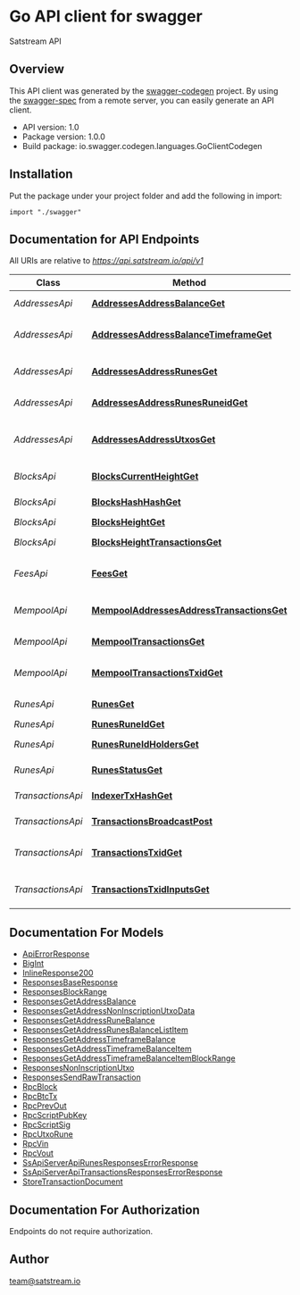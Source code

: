 # Go API client for swagger

Satstream API

## Overview
This API client was generated by the [swagger-codegen](https://github.com/swagger-api/swagger-codegen) project.  By using the [swagger-spec](https://github.com/swagger-api/swagger-spec) from a remote server, you can easily generate an API client.

- API version: 1.0
- Package version: 1.0.0
- Build package: io.swagger.codegen.languages.GoClientCodegen

## Installation
Put the package under your project folder and add the following in import:
```golang
import "./swagger"
```

## Documentation for API Endpoints

All URIs are relative to *https://api.satstream.io/api/v1*

Class | Method | HTTP request | Description
------------ | ------------- | ------------- | -------------
*AddressesApi* | [**AddressesAddressBalanceGet**](docs/AddressesApi.md#addressesaddressbalanceget) | **Get** /addresses/{address}/balance | Get address balance
*AddressesApi* | [**AddressesAddressBalanceTimeframeGet**](docs/AddressesApi.md#addressesaddressbalancetimeframeget) | **Get** /addresses/{address}/balance/timeframe | Get address timeframe balance
*AddressesApi* | [**AddressesAddressRunesGet**](docs/AddressesApi.md#addressesaddressrunesget) | **Get** /addresses/{address}/runes | Get address runes balance list
*AddressesApi* | [**AddressesAddressRunesRuneidGet**](docs/AddressesApi.md#addressesaddressrunesruneidget) | **Get** /addresses/{address}/runes/{runeid} | Get address rune balance
*AddressesApi* | [**AddressesAddressUtxosGet**](docs/AddressesApi.md#addressesaddressutxosget) | **Get** /addresses/{address}/utxos | Get address non-inscription UTXOs
*BlocksApi* | [**BlocksCurrentHeightGet**](docs/BlocksApi.md#blockscurrentheightget) | **Get** /blocks/current-height | Get current block height
*BlocksApi* | [**BlocksHashHashGet**](docs/BlocksApi.md#blockshashhashget) | **Get** /blocks/hash/{hash} | Get block by hash
*BlocksApi* | [**BlocksHeightGet**](docs/BlocksApi.md#blocksheightget) | **Get** /blocks/{height} | Get block info
*BlocksApi* | [**BlocksHeightTransactionsGet**](docs/BlocksApi.md#blocksheighttransactionsget) | **Get** /blocks/{height}/transactions | Get block transactions
*FeesApi* | [**FeesGet**](docs/FeesApi.md#feesget) | **Get** /fees | Get recommended fees
*MempoolApi* | [**MempoolAddressesAddressTransactionsGet**](docs/MempoolApi.md#mempooladdressesaddresstransactionsget) | **Get** /mempool/addresses/{address}/transactions | Get address mempool transactions
*MempoolApi* | [**MempoolTransactionsGet**](docs/MempoolApi.md#mempooltransactionsget) | **Get** /mempool/transactions | Get mempool transactions
*MempoolApi* | [**MempoolTransactionsTxidGet**](docs/MempoolApi.md#mempooltransactionstxidget) | **Get** /mempool/transactions/{txid} | Get mempool transaction info
*RunesApi* | [**RunesGet**](docs/RunesApi.md#runesget) | **Get** /runes | Get runes info list
*RunesApi* | [**RunesRuneIdGet**](docs/RunesApi.md#runesruneidget) | **Get** /runes/{runeId} | Get rune info
*RunesApi* | [**RunesRuneIdHoldersGet**](docs/RunesApi.md#runesruneidholdersget) | **Get** /runes/{runeId}/holders | Get rune holders
*RunesApi* | [**RunesStatusGet**](docs/RunesApi.md#runesstatusget) | **Get** /runes/status | Get runes status
*TransactionsApi* | [**IndexerTxHashGet**](docs/TransactionsApi.md#indexertxhashget) | **Get** /indexer/tx/{hash} | Get transaction
*TransactionsApi* | [**TransactionsBroadcastPost**](docs/TransactionsApi.md#transactionsbroadcastpost) | **Post** /transactions/broadcast | Broadcast transaction
*TransactionsApi* | [**TransactionsTxidGet**](docs/TransactionsApi.md#transactionstxidget) | **Get** /transactions/{txid} | Get transaction info
*TransactionsApi* | [**TransactionsTxidInputsGet**](docs/TransactionsApi.md#transactionstxidinputsget) | **Get** /transactions/{txid}/inputs | Get transaction inputs


## Documentation For Models

 - [ApiErrorResponse](docs/ApiErrorResponse.md)
 - [BigInt](docs/BigInt.md)
 - [InlineResponse200](docs/InlineResponse200.md)
 - [ResponsesBaseResponse](docs/ResponsesBaseResponse.md)
 - [ResponsesBlockRange](docs/ResponsesBlockRange.md)
 - [ResponsesGetAddressBalance](docs/ResponsesGetAddressBalance.md)
 - [ResponsesGetAddressNonInscriptionUtxoData](docs/ResponsesGetAddressNonInscriptionUtxoData.md)
 - [ResponsesGetAddressRuneBalance](docs/ResponsesGetAddressRuneBalance.md)
 - [ResponsesGetAddressRunesBalanceListItem](docs/ResponsesGetAddressRunesBalanceListItem.md)
 - [ResponsesGetAddressTimeframeBalance](docs/ResponsesGetAddressTimeframeBalance.md)
 - [ResponsesGetAddressTimeframeBalanceItem](docs/ResponsesGetAddressTimeframeBalanceItem.md)
 - [ResponsesGetAddressTimeframeBalanceItemBlockRange](docs/ResponsesGetAddressTimeframeBalanceItemBlockRange.md)
 - [ResponsesNonInscriptionUtxo](docs/ResponsesNonInscriptionUtxo.md)
 - [ResponsesSendRawTransaction](docs/ResponsesSendRawTransaction.md)
 - [RpcBlock](docs/RpcBlock.md)
 - [RpcBtcTx](docs/RpcBtcTx.md)
 - [RpcPrevOut](docs/RpcPrevOut.md)
 - [RpcScriptPubKey](docs/RpcScriptPubKey.md)
 - [RpcScriptSig](docs/RpcScriptSig.md)
 - [RpcUtxoRune](docs/RpcUtxoRune.md)
 - [RpcVin](docs/RpcVin.md)
 - [RpcVout](docs/RpcVout.md)
 - [SsApiServerApiRunesResponsesErrorResponse](docs/SsApiServerApiRunesResponsesErrorResponse.md)
 - [SsApiServerApiTransactionsResponsesErrorResponse](docs/SsApiServerApiTransactionsResponsesErrorResponse.md)
 - [StoreTransactionDocument](docs/StoreTransactionDocument.md)


## Documentation For Authorization
 Endpoints do not require authorization.


## Author

team@satstream.io

